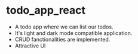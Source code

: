 # todo_app_react
* A todo app where we can list our todos.
* It's light and dark mode compatible application.
* CRUD fanctionalities are implemented.
* Attractive UI

